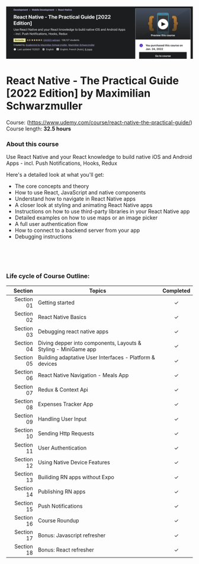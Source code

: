 ![Pratical React Native](README_courseTitle.png)

# React Native - The Practical Guide [2022 Edition] by Maximilian Schwarzmuller<br>
Course: (https://www.udemy.com/course/react-native-the-practical-guide/) <br>
Course length: <b>32.5 hours</b>

### About this course
Use React Native and your React knowledge to build native iOS and Android Apps - incl. Push Notifications, Hooks, Redux <br>

Here's a detailed look at what you'll get:
- The core concepts and theory
- How to use React, JavaScript and native components
- Understand how to navigate in React Native apps
- A closer look at styling and animating React Native apps
- Instructions on how to use third-party libraries in your React Native app
- Detailed examples on how to use maps or an image picker
- A full user authentication flow
- How to connect to a backend server from your app
- Debugging instructions

<br><br><br>

### Life cycle of Course Outline:
| Section | Topics | Completed |
| ---: | --- | :---: |
| Section 01 | Getting started | &check; |
| Section 02 | React Native Basics | &check; | <br>
| Section 03 | Debugging react native apps | &check; | <br>
| Section 04 | Diving depper into components, Layouts & Styling - MiniGame app | &check; | <br>
| Section 05 | Building adaptative User Interfaces - Platform & devices | &check; | <br>
| Section 06 | React Native Navigation - Meals App | &check; | <br>
| Section 07 | Redux & Context Api | &check; | <br>
| Section 08 | Expenses Tracker App | &check; | <br>
| Section 09 | Handling User Input | &check; |<br>
| Section 10 | Sending Http Requests | &check; |<br>
| Section 11 | User Authentication | &check; |<br>
| Section 12 | Using Native Device Features | &check; |<br>
| Section 13 | Builiding RN apps without Expo | &check; | <br>
| Section 14 | Publishing RN apps | &check; | <br>
| Section 15 | Push Notifications | &check; | <br>
| Section 16 | Course Roundup | &check; | <br>
| Section 17 | Bonus: Javascript refresher | &check; | <br>
| Section 18 | Bonus: React refresher | &check; | <br>
